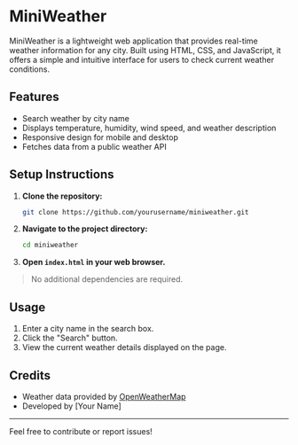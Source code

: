 # MiniWeather

MiniWeather is a lightweight web application that provides real-time weather information for any city. Built using HTML, CSS, and JavaScript, it offers a simple and intuitive interface for users to check current weather conditions.

## Features

- Search weather by city name
- Displays temperature, humidity, wind speed, and weather description
- Responsive design for mobile and desktop
- Fetches data from a public weather API

## Setup Instructions

1. **Clone the repository:**
    ```bash
    git clone https://github.com/yourusername/miniweather.git
    ```
2. **Navigate to the project directory:**
    ```bash
    cd miniweather
    ```
3. **Open `index.html` in your web browser.**

> No additional dependencies are required.

## Usage

1. Enter a city name in the search box.
2. Click the "Search" button.
3. View the current weather details displayed on the page.

## Credits

- Weather data provided by [OpenWeatherMap](https://openweathermap.org/)
- Developed by [Your Name]

---
Feel free to contribute or report issues!